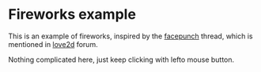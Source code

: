 Fireworks example
==============

This is an example of fireworks, inspired by the [facepunch] thread, which is mentioned in [love2d] forum.

Nothing complicated here, just keep clicking with lefto mouse button.

[love2d]: http://love2d.org/forums/viewtopic.php?f=3&t=3909
[facepunch]: http://www.facepunch.com/threads/1136691
[repo]: https://github.com/miko/Love2d-samples/tree/master/Fireworks
